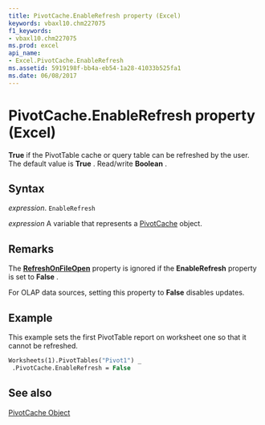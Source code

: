 ```yaml
---
title: PivotCache.EnableRefresh property (Excel)
keywords: vbaxl10.chm227075
f1_keywords:
- vbaxl10.chm227075
ms.prod: excel
api_name:
- Excel.PivotCache.EnableRefresh
ms.assetid: 5919198f-bb4a-eb54-1a28-41033b525fa1
ms.date: 06/08/2017
---
```



# PivotCache.EnableRefresh property (Excel)

 **True** if the PivotTable cache or query table can be refreshed by the user. The default value is **True** . Read/write **Boolean** .


## Syntax

 _expression_. `EnableRefresh`

 _expression_ A variable that represents a [PivotCache](Excel.PivotCache.md) object.


## Remarks

The  **[RefreshOnFileOpen](Excel.PivotCache.RefreshOnFileOpen.md)** property is ignored if the **EnableRefresh** property is set to **False** .

For OLAP data sources, setting this property to  **False** disables updates.


## Example

This example sets the first PivotTable report on worksheet one so that it cannot be refreshed.


```vb
Worksheets(1).PivotTables("Pivot1") _ 
 .PivotCache.EnableRefresh = False
```


## See also


[PivotCache Object](Excel.PivotCache.md)


